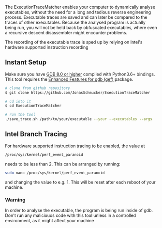 The ExecutionTraceMatcher enables your computer to dynamically analyse executables, without the need for a long and tedious reverse engineering process. Executable traces are saved and can later be compared to the traces of other executables. Because the analysed program is actually being run, you will not be held back by obfuscated executables, where even a recursive descent disassembler might encounter problems.

The recording of the executable trace is sped up by relying on Intel's hardware supported instruction recording

## Instant Setup ##

Make sure you have [GDB 8.0 or higher](https://www.gnu.org/s/gdb) compiled with Python3.6+ bindings.
This tool requires the [Enhanced Features for gdb (gef)](https://github.com/hugsy/gef) package.


```bash
# clone from github repository
$ git clone https://github.com/JonasSchmucker/ExecutionTraceMatcher

# cd into it
$ cd ExecutionTraceMatcher

# run the tool
./save_trace.sh /path/to/your/executable --your --executables --args
```

## Intel Branch Tracing ##

For hardware supported instruction tracing to be enabled, the value at 
```bash
/proc/sys/kernel/perf_event_paranoid
``` 
needs to be less than 2.
This can be arranged by running:

```bash
sudo nano /proc/sys/kernel/perf_event_paranoid
```
and changing the value to e.g. 1. This will be reset after each reboot of your machine.

### Warning ###

In order to analyse the executable, the program is being run inside of gdb. Don't run any maliciouos code with this tool unless in a controlled environment, as it might affect your machine